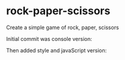 # rock-paper-scissors
Create a simple game of rock, paper, scissors

Initial commit was console version: 

Then added style and javaScript version: